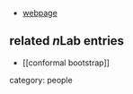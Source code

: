 
* [webpage](http://sns.ias.edu/~dsd/)

## related $n$Lab entries

* [[conformal bootstrap]]

category: people